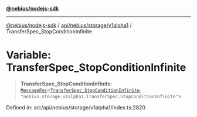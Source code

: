 [**@nebius/nodejs-sdk**](../../../../../README.md)

---

[@nebius/nodejs-sdk](../../../../../README.md) / [api/nebius/storage/v1alpha1](../README.md) / TransferSpec_StopConditionInfinite

# Variable: TransferSpec_StopConditionInfinite

> **TransferSpec_StopConditionInfinite**: [`MessageFns`](../../../../../runtime/protos/core/interfaces/MessageFns.md)\<[`TransferSpec_StopConditionInfinite`](../interfaces/TransferSpec_StopConditionInfinite.md), `"nebius.storage.v1alpha1.TransferSpec.StopConditionInfinite"`\>

Defined in: src/api/nebius/storage/v1alpha1/index.ts:2820
